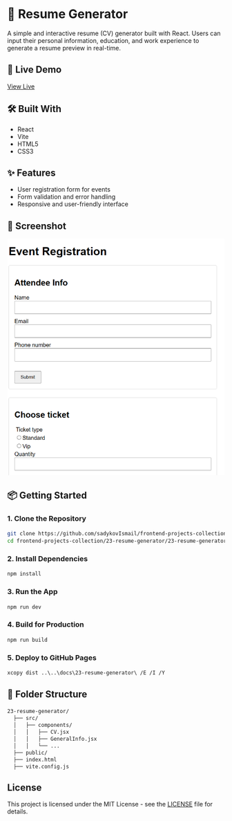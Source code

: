# 📝 Resume Generator

A simple and interactive resume (CV) generator built with React. Users can input their personal information, education, and work experience to generate a resume preview in real-time.

## 🔗 Live Demo  
[View Live](https://sadykovismail.github.io/frontend-projects-collection/23-resume-generator/)

## 🛠️ Built With
- React
- Vite
- HTML5
- CSS3

## ✨ Features
- User registration form for events
- Form validation and error handling
- Responsive and user-friendly interface

## 📸 Screenshot
![Resume Generator Screenshot](./screenshot.png)

## 📦 Getting Started

### 1. Clone the Repository
```bash
git clone https://github.com/sadykovIsmail/frontend-projects-collection.git
cd frontend-projects-collection/23-resume-generator/23-resume-generator
```

### 2. Install Dependencies
```bash
npm install
```

### 3. Run the App
```bash
npm run dev
```

### 4. Build for Production
```bash
npm run build
```

### 5. Deploy to GitHub Pages
```bash
xcopy dist ..\..\docs\23-resume-generator\ /E /I /Y
```

## 📁 Folder Structure
```
23-resume-generator/
  ├── src/
  │   ├── components/
  │   │   ├── CV.jsx
  │   │   ├── GeneralInfo.jsx
  │   │   └── ...
  ├── public/
  ├── index.html
  ├── vite.config.js
```

## License

This project is licensed under the MIT License - see the [LICENSE](./LICENSE) file for details.


